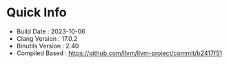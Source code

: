 # Quick Info
* Build Date : 2023-10-06
* Clang Version : 17.0.2
* Binutils Version : 2.40
* Compiled Based : https://github.com/llvm/llvm-project/commit/b2417f51
